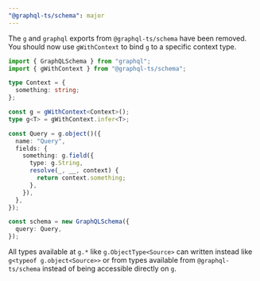 ```yaml
---
"@graphql-ts/schema": major
---
```


The `g` and `graphql` exports from `@graphql-ts/schema` have been removed. You should now use `gWithContext` to bind `g` to a specific context type.

```ts
import { GraphQLSchema } from "graphql";
import { gWithContext } from "@graphql-ts/schema";

type Context = {
  something: string;
};

const g = gWithContext<Context>();
type g<T> = gWithContext.infer<T>;

const Query = g.object()({
  name: "Query",
  fields: {
    something: g.field({
      type: g.String,
      resolve(_, __, context) {
        return context.something;
      },
    }),
  },
});

const schema = new GraphQLSchema({
  query: Query,
});
```

All types available at `g.*` like `g.ObjectType<Source>` can written instead like `g<typeof g.object<Source>>` or from types available from `@graphql-ts/schema` instead of being accessible directly on `g`.
